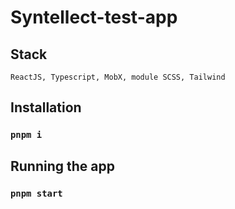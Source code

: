 # Syntellect-test-app

## Stack

```
ReactJS, Typescript, MobX, module SCSS, Tailwind
```
## Installation

### `pnpm i`

## Running the app

### `pnpm start`